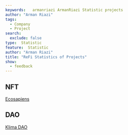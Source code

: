```yaml
---
keywords:   armanriazi ArmanRiazi Statistic projects
author: "Arman Riazi"
tags:
  - Company
  - Project    
search:
  exclude: false
type:  Statistic
feature:  Statistic
author: "Arman Riazi"
title: "ReFi Statistics of Projects"
show:
  - feedback
---
```


## NFT

[Ecosapiens](ecosapiens/ecosapiens.md)

## DAO

[Klima DAO](klimadao/klimadao.md)
